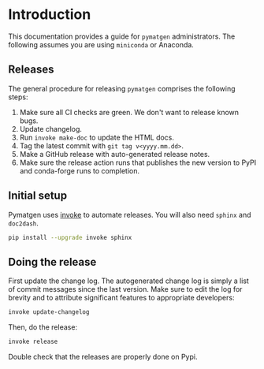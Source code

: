 # Introduction

This documentation provides a guide for `pymatgen` administrators. The following assumes you are using `miniconda`
or Anaconda.

## Releases

The general procedure for releasing `pymatgen` comprises the following steps:

1. Make sure all CI checks are green. We don't want to release known bugs.
2. Update changelog.
3. Run `invoke make-doc` to update the HTML docs.
4. Tag the latest commit with `git tag v<yyyy.mm.dd>`.
5. Make a GitHub release with auto-generated release notes.
6. Make sure the release action runs that publishes the new version to PyPI and conda-forge runs to completion.

## Initial setup

Pymatgen uses [invoke](https://pyinvoke.org) to automate releases.
You will also need `sphinx` and `doc2dash`.

```sh
pip install --upgrade invoke sphinx
```

## Doing the release

First update the change log. The autogenerated change log is simply a list of commit messages since the last version. Make sure to edit the log for brevity and to attribute significant features to appropriate developers:

```sh
invoke update-changelog
```

Then, do the release:

```sh
invoke release
```

Double check that the releases are properly done on Pypi.
